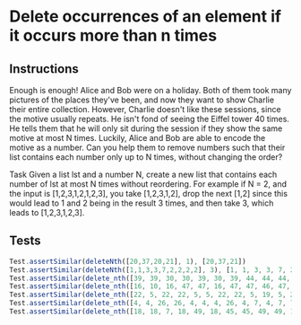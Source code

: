 # Delete occurrences of an element if it occurs more than n times

## Instructions
Enough is enough!
Alice and Bob were on a holiday. Both of them took many pictures of the places they've been, and now they want to show Charlie their entire collection. However, Charlie doesn't like these sessions, since the motive usually repeats. He isn't fond of seeing the Eiffel tower 40 times. He tells them that he will only sit during the session if they show the same motive at most N times. Luckily, Alice and Bob are able to encode the motive as a number. Can you help them to remove numbers such that their list contains each number only up to N times, without changing the order?

Task
Given a list lst and a number N, create a new list that contains each number of lst at most N times without reordering. For example if N = 2, and the input is [1,2,3,1,2,1,2,3], you take [1,2,3,1,2], drop the next [1,2] since this would lead to 1 and 2 being in the result 3 times, and then take 3, which leads to [1,2,3,1,2,3].

## Tests
```js
Test.assertSimilar(deleteNth([20,37,20,21], 1), [20,37,21])
Test.assertSimilar(deleteNth([1,1,3,3,7,2,2,2,2], 3), [1, 1, 3, 3, 7, 2, 2, 2])
Test.assertSimilar(delete_nth([39, 39, 30, 30, 39, 30, 39, 44, 44, 44, 8, 44, 30, 23, 39, 8, 30, 30, 44, 44, 39, 39, 30, 8, 8, 44, 8, 39, 23, 30, 44, 8, 30, 44, 8, 44, 8, 30], 2), [39, 39, 30, 30, 44, 44, 8, 23, 8, 23])
Test.assertSimilar(delete_nth([16, 10, 16, 47, 47, 16, 47, 47, 46, 47, 10, 39, 20, 16, 20, 46, 47, 32, 47, 46, 47, 39, 39, 20, 20, 16, 20, 10, 39, 39, 20, 47, 10, 47, 39, 16, 47, 47, 47, 16, 46, 10, 20, 47, 47, 16, 16, 20, 46, 10, 20, 10, 47, 10, 16, 47, 47, 10, 20, 46, 46, 10], 5), [16, 10, 16, 47, 47, 16, 47, 47, 46, 47, 10, 39, 20, 16, 20, 46, 32, 46, 39, 39, 20, 20, 16, 20, 10, 39, 39, 10, 46, 10, 46])
Test.assertSimilar(delete_nth([22, 5, 22, 22, 5, 5, 22, 22, 5, 19, 5, 22, 5, 22, 48, 22, 22, 5, 5, 19, 22, 5, 22, 22, 5, 5, 5, 48, 22, 5, 5, 5, 22, 22], 4), [22, 5, 22, 22, 5, 5, 22, 5, 19, 48, 19, 48])
Test.assertSimilar(delete_nth([4, 4, 26, 26, 4, 4, 4, 26, 4, 7, 4, 7, 7, 7, 4, 7, 4], 8), [4, 4, 26, 26, 4, 4, 4, 26, 4, 7, 4, 7, 7, 7, 4, 7])
Test.assertSimilar(delete_nth([18, 18, 7, 18, 49, 18, 45, 45, 49, 49, 18, 45, 45, 7, 7, 7, 7, 49, 45, 7, 17, 18, 49, 49, 18, 45, 49, 49, 17, 45, 45, 17, 7, 18, 49], 3), [18, 18, 7, 18, 49, 45, 45, 49, 49, 45, 7, 7, 17, 17, 17])
```
